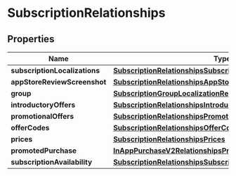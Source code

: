 

# SubscriptionRelationships


## Properties

| Name | Type | Description | Notes |
|------------ | ------------- | ------------- | -------------|
|**subscriptionLocalizations** | [**SubscriptionRelationshipsSubscriptionLocalizations**](SubscriptionRelationshipsSubscriptionLocalizations.md) |  |  [optional] |
|**appStoreReviewScreenshot** | [**SubscriptionRelationshipsAppStoreReviewScreenshot**](SubscriptionRelationshipsAppStoreReviewScreenshot.md) |  |  [optional] |
|**group** | [**SubscriptionGroupLocalizationRelationshipsSubscriptionGroup**](SubscriptionGroupLocalizationRelationshipsSubscriptionGroup.md) |  |  [optional] |
|**introductoryOffers** | [**SubscriptionRelationshipsIntroductoryOffers**](SubscriptionRelationshipsIntroductoryOffers.md) |  |  [optional] |
|**promotionalOffers** | [**SubscriptionRelationshipsPromotionalOffers**](SubscriptionRelationshipsPromotionalOffers.md) |  |  [optional] |
|**offerCodes** | [**SubscriptionRelationshipsOfferCodes**](SubscriptionRelationshipsOfferCodes.md) |  |  [optional] |
|**prices** | [**SubscriptionRelationshipsPrices**](SubscriptionRelationshipsPrices.md) |  |  [optional] |
|**promotedPurchase** | [**InAppPurchaseV2RelationshipsPromotedPurchase**](InAppPurchaseV2RelationshipsPromotedPurchase.md) |  |  [optional] |
|**subscriptionAvailability** | [**SubscriptionRelationshipsSubscriptionAvailability**](SubscriptionRelationshipsSubscriptionAvailability.md) |  |  [optional] |



